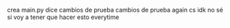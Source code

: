 crea main.py dice
cambios de prueba
cambios de prueba again cs idk
no sé si voy a tener que hacer esto everytime
